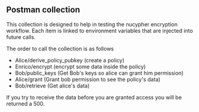 ## Postman collection

This collection is designed to help in testing the nucypher encryption workflow.
Each item is linked to environment variables that are injected into future calls.

The order to call the collection is as follows

- Alice/derive_policy_pubkey (create a policy)
- Enrico/encrypt (encrypt some data inside the policy)
- Bob/public_keys (Get Bob's keys so alice can grant him permission)
- Alice/grant (Grant bob permission to see the policy's data)
- Bob/retrieve (Get alice's data)

If you try to receive the data before you are granted access you will be returned a 500.
